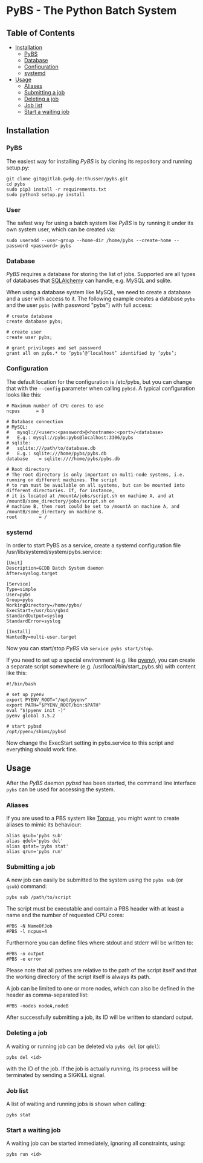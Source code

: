 # PyBS - The Python Batch System

## Table of Contents
* [Installation](#installation)
    * [PyBS](#pybs)
    * [Database](#database)
    * [Configuration](#configuration)
    * [systemd](#systemd)
* [Usage](#usage)
    * [Aliases](#aliases)
    * [Submitting a job](#submitting-a-job)
    * [Deleting a job](#deleting-a-job)
    * [Job list](#job-list)
    * [Start a waiting job](#start-a-waiting-job)

## Installation

### PyBS

The easiest way for installing *PyBS* is by cloning its repository and running setup.py:

    git clone git@gitlab.gwdg.de:thusser/pybs.git
    cd pybs
    sudo pip3 install -r requirements.txt
    sudo python3 setup.py install

### User

The safest way for using a batch system like *PyBS* is by running it under its own system user, which can be 
created via:

    sudo useradd --user-group --home-dir /home/pybs --create-home --password <password> pybs

### Database

*PyBS* requires a database for storing the list of jobs. Supported are all types of databases that
[SQLAlchemy](https://www.sqlalchemy.org/) can handle, e.g. MySQL and sqlite.

When using a database system like MySQL, we need to create a database and a user with access to it. The following
example creates a database `pybs` and the user `pybs` (with password "pybs") with full access:

    # create database
    create database pybs;
   
    # create user
    create user pybs;
    
    # grant privileges and set password
    grant all on pybs.* to ‘pybs’@’localhost’ identified by ‘pybs’;

### Configuration

The default location for the configuration is /etc/pybs, but you can change that with the `--config` parameter
when calling `pybsd`. A typical configuration looks like this:

    # Maximum number of CPU cores to use
    ncpus      = 8
    
    # Database connection
    # MySQL:
    #   mysql://<user>:<password>@<hostname>:<port>/<database>
    #   E.g.: mysql://pybs:pybs@localhost:3306/pybs
    # sqlite:
    #   sqlite:///path/to/database.db
    #   E.g.: sqlite:///home/pybs/pybs.db
    database    = sqlite:////home/pybs/pybs.db
    
    # Root directory
    # The root directory is only important on multi-node systems, i.e. running on different machines. The script
    # to run must be available on all systems, but can be mounted into different directories. If, for instance,
    # it is located at /mountA/jobs/script.sh on machine A, and at /mountB/some_directory/jobs/script.sh on
    # machine B, then root could be set to /mountA on machine A, and /mountB/some_directory on machine B.
    root        = /

### systemd

In order to start PyBS as a service, create a systemd configuration file /usr/lib/systemd/system/pybs.service:

    [Unit]
    Description=GCDB Batch System daemon
    After=syslog.target
    
    [Service]
    Type=simple
    User=pybs
    Group=pybs
    WorkingDirectory=/home/pybs/
    ExecStart=/usr/bin/gbsd
    StandardOutput=syslog
    StandardError=syslog
    
    [Install]
    WantedBy=multi-user.target

Now you can start/stop *PyBS* via `service pybs start/stop`.

If you need to set up a special environment (e.g. like [pyenv](https://github.com/pyenv/pyenv)), you can
create a separate script somewhere (e.g. /usr/local/bin/start_pybs.sh) with content like this:

    #!/bin/bash
    
    # set up pyenv
    export PYENV_ROOT="/opt/pyenv"
    export PATH="$PYENV_ROOT/bin:$PATH"
    eval "$(pyenv init -)"
    pyenv global 3.5.2
    
    # start pybsd
    /opt/pyenv/shims/pybsd
    
Now change the ExecStart setting in pybs.service to this script and everything should work fine.

## Usage

After the *PyBS* daemon *pybsd* has been started, the command line interface `pybs` can be used for accessing 
the system. 

### Aliases

If you are used to a PBS system like [Torque](http://www.adaptivecomputing.com/products/torque/), you might want
to create aliases to mimic its behaviour:

    alias qsub='pybs sub'
    alias qdel='pybs del'
    alias qstat='pybs stat'
    alias qrun='pybs run'

### Submitting a job

A new job can easily be submitted to the system using the `pybs sub` (or `qsub`) command:

    pybs sub /path/to/script
    
The script must be executable and contain a PBS header with at least a name and the number of requested CPU cores:

    #PBS -N NameOfJob
    #PBS -l ncpus=4
    
Furthermore you can define files where stdout and stderr will be written to:

    #PBS -o output
    #PBS -e error
    
Please note that all pathes are relative to the path of the script itself and that the working directory of the 
script itself is always its path.

A job can be limited to one or more nodes, which can also be defined in the header as comma-separated list:

    #PBS -nodes nodeA,nodeB
    
After successfully submitting a job, its ID will be written to standard output.

### Deleting a job

A waiting or running job can be deleted via `pybs del` (or `qdel`):

    pybs del <id>
    
with the ID of the job. If the job is actually running, its process will be terminated by sending a SIGKILL signal.

### Job list

A list of waiting and running jobs is shown when calling:

    pybs stat
    
### Start a waiting job
 
 A waiting job can be started immediately, ignoring all constraints, using:
 
    pybs run <id>
